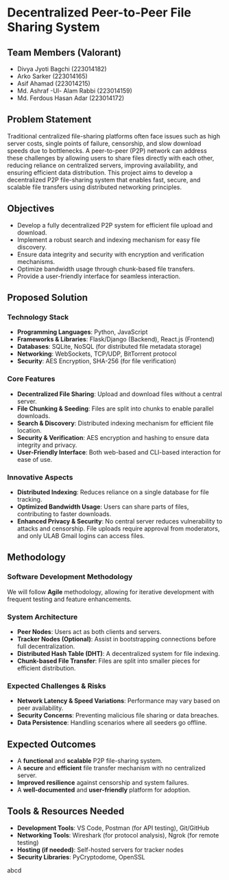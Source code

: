 # Decentralized Peer-to-Peer File Sharing System

## Team Members (Valorant)
- Divya Jyoti Bagchi (223014182)
- Arko Sarker (223014165)
- Asif Ahamad (223014215)
- Md. Ashraf -Ul- Alam Rabbi (223014159)
- Md. Ferdous Hasan Adar (223014172)

## Problem Statement
Traditional centralized file-sharing platforms often face issues such as high server costs, single points of failure, censorship, and slow download speeds due to bottlenecks. A peer-to-peer (P2P) network can address these challenges by allowing users to share files directly with each other, reducing reliance on centralized servers, improving availability, and ensuring efficient data distribution. This project aims to develop a decentralized P2P file-sharing system that enables fast, secure, and scalable file transfers using distributed networking principles.

## Objectives
- Develop a fully decentralized P2P system for efficient file upload and download.
- Implement a robust search and indexing mechanism for easy file discovery.
- Ensure data integrity and security with encryption and verification mechanisms.
- Optimize bandwidth usage through chunk-based file transfers.
- Provide a user-friendly interface for seamless interaction.

## Proposed Solution

### Technology Stack
- **Programming Languages**: Python, JavaScript
- **Frameworks & Libraries**: Flask/Django (Backend), React.js (Frontend)
- **Databases**: SQLite, NoSQL (for distributed file metadata storage)
- **Networking**: WebSockets, TCP/UDP, BitTorrent protocol
- **Security**: AES Encryption, SHA-256 (for file verification)

### Core Features
- **Decentralized File Sharing**: Upload and download files without a central server.
- **File Chunking & Seeding**: Files are split into chunks to enable parallel downloads.
- **Search & Discovery**: Distributed indexing mechanism for efficient file location.
- **Security & Verification**: AES encryption and hashing to ensure data integrity and privacy.
- **User-Friendly Interface**: Both web-based and CLI-based interaction for ease of use.

### Innovative Aspects
- **Distributed Indexing**: Reduces reliance on a single database for file tracking.
- **Optimized Bandwidth Usage**: Users can share parts of files, contributing to faster downloads.
- **Enhanced Privacy & Security**: No central server reduces vulnerability to attacks and censorship. File uploads require approval from moderators, and only ULAB Gmail logins can access files.

## Methodology

### Software Development Methodology
We will follow **Agile** methodology, allowing for iterative development with frequent testing and feature enhancements.

### System Architecture
- **Peer Nodes**: Users act as both clients and servers.
- **Tracker Nodes (Optional)**: Assist in bootstrapping connections before full decentralization.
- **Distributed Hash Table (DHT)**: A decentralized system for file indexing.
- **Chunk-based File Transfer**: Files are split into smaller pieces for efficient distribution.

### Expected Challenges & Risks
- **Network Latency & Speed Variations**: Performance may vary based on peer availability.
- **Security Concerns**: Preventing malicious file sharing or data breaches.
- **Data Persistence**: Handling scenarios where all seeders go offline.

## Expected Outcomes
- A **functional** and **scalable** P2P file-sharing system.
- A **secure** and **efficient** file transfer mechanism with no centralized server.
- **Improved resilience** against censorship and system failures.
- A **well-documented** and **user-friendly** platform for adoption.

## Tools & Resources Needed

- **Development Tools**: VS Code, Postman (for API testing), Git/GitHub
- **Networking Tools**: Wireshark (for protocol analysis), Ngrok (for remote testing)
- **Hosting (if needed)**: Self-hosted servers for tracker nodes
- **Security Libraries**: PyCryptodome, OpenSSL


abcd
